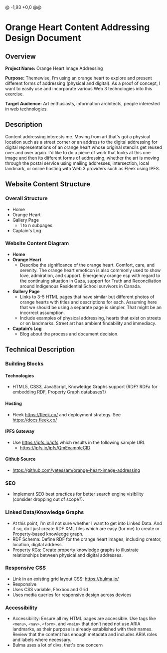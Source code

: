 @ -1,93 +0,0 @@
# Orange Heart Content Addressing Design Document

## Overview

**Project Name:** Orange Heart Image Addressing

**Purpose:** Themewise, I’m using an orange heart to explore and present different forms of addressing (physical and digital). As a proof of concept, I want to easily use and incorporate various Web 3 technologies into this exercise.

**Target Audience:** Art enthusiasts, information architects, people interested in web technologies.

## Description

Content addressing interests me. Moving from art that's got a physical location such as a street corner or an address to the digital addressing for digital representations of an orange heart whose original stencils get reused over and over again. I'd like to do a piece of work that looks at this one image and then its different forms of addressing, whether the art is moving through the postal service using mailing addresses, intersection, local landmark, or online hosting with Web 3 providers such as Fleek using IPFS.

## Website Content Structure

### Overall Structure
- Home
- Orange Heart
- Gallery Page
  - 1 to n subpages
- Captain's Log

### Website Content Diagram
- **Home**
- **Orange Heart**
  - Describe the significance of the orange heart. Comfort, care, and serenity. The orange heart emoticon is also commonly used to show love, admiration, and support. Emergency orange esp with regard to the continuing situation in Gaza, support for Truth and Reconciliation around Indigenous Residential School survivors in Canada.
- **Gallery Page**
  - Links to 3-5 HTML pages that have similar but different photos of orange hearts with titles and descriptions for each. Assuming here that we should be using a separate page is simpler. That might be an incorrect assumption.
  - Include examples of physical addressing, hearts that exist on streets or on landmarks. Street art has ambient findability and immediacy.
- **Captain’s Log**
  - Blog about the process and document decision.

## Technical Description

### Building Blocks

#### Technologies
- HTML5, CSS3, JavaScript, Knowledge Graphs support (RDF? RDFa for embedding RDF, Property Graph databases?)

#### Hosting
- Fleek https://fleek.co/ and deployment strategy. See https://docs.fleek.co/

#### IPFS Gateway
- Use https://ipfs.io/ipfs which results in the following sample URL
  - https://ipfs.io/ipfs/QmExampleCID

#### Github Source
- https://github.com/yetessam/orange-heart-image-addressing

### SEO
- Implement SEO best practices for better search engine visibility (consider dropping out of scope?).

### Linked Data/Knowledge Graphs
- At this point, I’m still not sure whether I want to get into Linked Data. And if so, do I just create RDF XML files which are easy (for me) to create or Property-based knowledge graph.
- RDF Schema: Define RDF for the orange heart images, including creator, location, digital address.
- Property KGs: Create property knowledge graphs to illustrate relationships between physical and digital addresses.

### Responsive CSS
- Link in an existing grid layout CSS: https://bulma.io/
- Responsive
- Uses CSS variable, Flexbox and Grid
- Uses media queries for responsive design across devices

### Accessibility
- Accessibility: Ensure all my HTML pages are accessible. Use tags like `<menu>`, `<nav>`, `<form>`, and `<main>` that don’t need not use ARIA landmarks, as their purpose is already established with their names. Review that the content has enough metadata and includes ARIA roles and labels where necessary.  
- Bulma uses a lot of divs, that's one concern 
